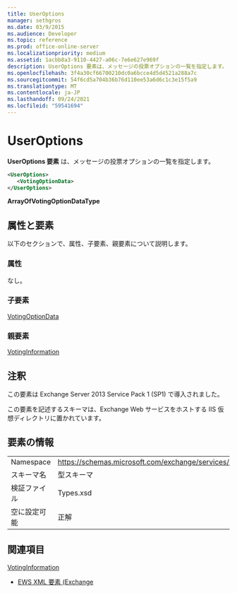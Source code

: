 ```yaml
---
title: UserOptions
manager: sethgros
ms.date: 03/9/2015
ms.audience: Developer
ms.topic: reference
ms.prod: office-online-server
ms.localizationpriority: medium
ms.assetid: 1acbb8a3-9110-4427-a06c-7e6e627e969f
description: UserOptions 要素は、メッセージの投票オプションの一覧を指定します。
ms.openlocfilehash: 3f4a30cf66700210dc0a6bcce4d5d4521a288a7c
ms.sourcegitcommit: 54f6cd5a704b36b76d110ee53a6d6c1c3e15f5a9
ms.translationtype: MT
ms.contentlocale: ja-JP
ms.lasthandoff: 09/24/2021
ms.locfileid: "59541694"
---
```

# <a name="useroptions"></a>UserOptions

**UserOptions 要素** は、メッセージの投票オプションの一覧を指定します。 
  
```XML
<UserOptions>
   <VotingOptionData>
</UserOptions>
```

 **ArrayOfVotingOptionDataType**
## <a name="attributes-and-elements"></a>属性と要素

以下のセクションで、属性、子要素、親要素について説明します。
  
### <a name="attributes"></a>属性

なし。
  
### <a name="child-elements"></a>子要素

[VotingOptionData](votingoptiondata.md)
  
### <a name="parent-elements"></a>親要素

[VotingInformation](votinginformation.md)
  
## <a name="remarks"></a>注釈

この要素は Exchange Server 2013 Service Pack 1 (SP1) で導入されました。
  
この要素を記述するスキーマは、Exchange Web サービスをホストする IIS 仮想ディレクトリに置かれています。
  
## <a name="element-information"></a>要素の情報

|||
|:-----|:-----|
|Namespace  <br/> |https://schemas.microsoft.com/exchange/services/2006/types  <br/> |
|スキーマ名  <br/> |型スキーマ  <br/> |
|検証ファイル  <br/> |Types.xsd  <br/> |
|空に設定可能  <br/> |正解  <br/> |
   
## <a name="see-also"></a>関連項目



[VotingInformation](votinginformation.md)


- [EWS XML 要素 (Exchange](ews-xml-elements-in-exchange.md)

